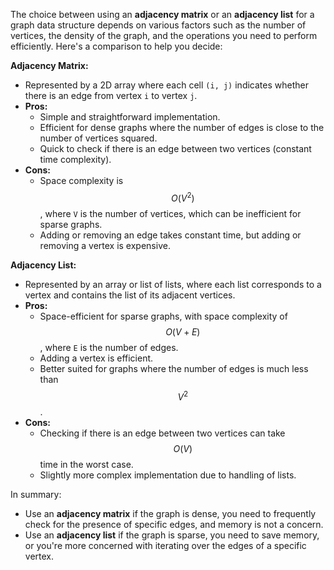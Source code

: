 The choice between using an **adjacency matrix** or an **adjacency list** for a graph data structure depends on various factors such as the number of vertices, the density of the graph, and the operations you need to perform efficiently. Here's a comparison to help you decide:

**Adjacency Matrix:**

- Represented by a 2D array where each cell `(i, j)` indicates whether there is an edge from vertex `i` to vertex `j`.
- **Pros:**
  - Simple and straightforward implementation.
  - Efficient for dense graphs where the number of edges is close to the number of vertices squared.
  - Quick to check if there is an edge between two vertices (constant time complexity).
- **Cons:**
  - Space complexity is $$O(V^2)$$, where `V` is the number of vertices, which can be inefficient for sparse graphs.
  - Adding or removing an edge takes constant time, but adding or removing a vertex is expensive.

**Adjacency List:**

- Represented by an array or list of lists, where each list corresponds to a vertex and contains the list of its adjacent vertices.
- **Pros:**
  - Space-efficient for sparse graphs, with space complexity of $$O(V + E)$$, where `E` is the number of edges.
  - Adding a vertex is efficient.
  - Better suited for graphs where the number of edges is much less than $$V^2$$.
- **Cons:**
  - Checking if there is an edge between two vertices can take $$O(V)$$ time in the worst case.
  - Slightly more complex implementation due to handling of lists.

In summary:

- Use an **adjacency matrix** if the graph is dense, you need to frequently check for the presence of specific edges, and memory is not a concern.
- Use an **adjacency list** if the graph is sparse, you need to save memory, or you're more concerned with iterating over the edges of a specific vertex.
